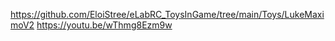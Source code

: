 https://github.com/EloiStree/eLabRC_ToysInGame/tree/main/Toys/LukeMaximoV2
https://youtu.be/wThmg8Ezm9w
